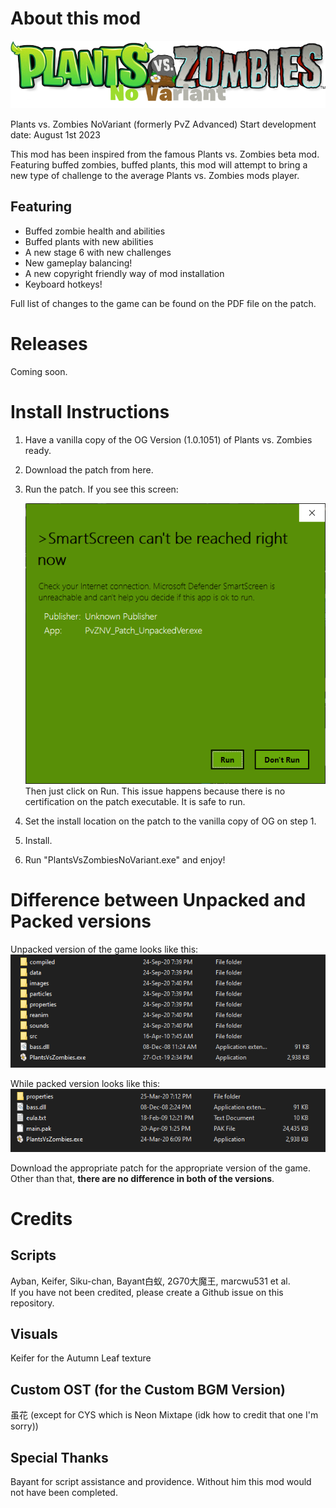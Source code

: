 # About this mod
![Logo](PvZ_Logo.png)

Plants vs. Zombies NoVariant (formerly PvZ Advanced)
Start development date: August 1st 2023

This mod has been inspired from the famous Plants vs. Zombies beta mod. 
Featuring buffed zombies, buffed plants, this mod will attempt to bring a new type of challenge to the average Plants vs. Zombies mods player.

## Featuring
- Buffed zombie health and abilities 
- Buffed plants with new abilities
- A new stage 6 with new challenges
- New gameplay balancing!
- A new copyright friendly way of mod installation
- Keyboard hotkeys!

Full list of changes to the game can be found on the PDF file on the patch.

# Releases
Coming soon.

# Install Instructions
1. Have a vanilla copy of the OG Version (1.0.1051) of Plants vs. Zombies ready.
2. Download the patch from here.
3. Run the patch. If you see this screen: 

	![Smartscreen](smartscreen.png)<br/>
	Then just click on Run. This issue happens because there is no certification on the patch executable. It is safe to run.
4. Set the install location on the patch to the vanilla copy of OG on step 1.
5. Install.
6. Run "PlantsVsZombiesNoVariant.exe" and enjoy!
	
# Difference between Unpacked and Packed versions
Unpacked version of the game looks like this:
![unpacked](unpacked_dir_struct.png)

While packed version looks like this:
![packed](packed_dir_struct.png)

Download the appropriate patch for the appropriate version of the game. Other than that, **there are no difference in both of the versions**.


# Credits
## Scripts
Ayban, Keifer, Siku-chan, Bayant白蚁, 2G70大魔王, marcwu531 et al.\
If you have not been credited, please create a Github issue on this repository.

## Visuals
Keifer for the Autumn Leaf texture

## Custom OST (for the Custom BGM Version)
虽花 (except for CYS which is Neon Mixtape (idk how to credit that one I'm sorry))

## Special Thanks
Bayant for script assistance and providence. Without him this mod would not have been completed.
